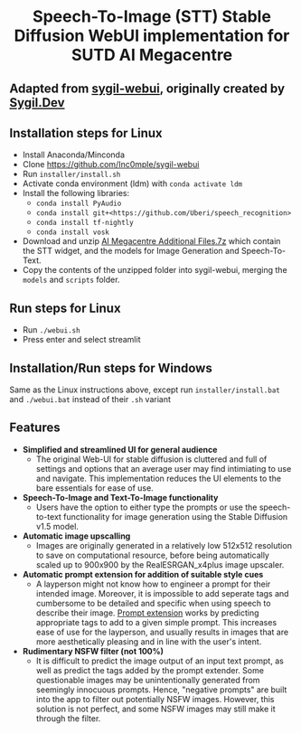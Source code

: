 # <center>Speech-To-Image (STT) Stable Diffusion WebUI implementation for SUTD AI Megacentre</center>

## Adapted from [sygil-webui](https://github.com/Sygil-Dev/sygil-webui), originally created by [Sygil.Dev](https://github.com/sygil-dev)

## Installation steps for Linux

- Install Anaconda/Minconda
- Clone <https://github.com/Inc0mple/sygil-webui>
- Run `installer/install.sh`
- Activate conda environment (ldm) with `conda activate ldm`
- Install the following libraries:
  - `conda install PyAudio`
  - `conda install git+<https://github.com/Uberi/speech_recognition>`
  - `conda install tf-nightly`
  - `conda install vosk`
- Download and unzip [AI Megacentre Additional Files.7z](https://drive.google.com/file/d/1axXDdrIPYjWn_CbDFODdhjE2e3MAKO44/view?usp=sharing) which contain the STT widget, and the models for Image Generation and Speech-To-Text.
- Copy the contents of the unzipped folder into sygil-webui, merging the `models` and `scripts` folder.

## Run steps for Linux

- Run `./webui.sh`
- Press enter and select streamlit

## Installation/Run steps for Windows

Same as the Linux instructions above, except run `installer/install.bat` and `./webui.bat` instead of their `.sh` variant

## Features

- **Simplified and streamlined UI for general audience**
  - The original Web-UI for stable diffusion is cluttered and full of settings and options that an average user may find intimiating to use and navigate. This implementation reduces the UI elements to the bare essentials for ease of use.
- **Speech-To-Image and Text-To-Image functionality**
  - Users have the option to either type the prompts or use the speech-to-text functionality for image generation using the Stable Diffusion v1.5 model.
- **Automatic image upscalling**
  - Images are originally generated in a relatively low 512x512 resolution to save on computational resource, before being automatically scaled up to 900x900 by the  RealESRGAN_x4plus image upscaler.
- **Automatic prompt extension for addition of suitable style cues**
  - A layperson might not know how to engineer a prompt for their intended image. Moreover, it is impossible to add seperate tags and cumbersome to be detailed and specific when using speech to describe their image. [Prompt extension](https://github.com/daspartho/prompt-extend) works by predicting appropriate tags to add to a given simple prompt. This increases ease of use for the layperson, and usually results in images that are more aesthetically pleasing and in line with the user's intent.
- **Rudimentary NSFW filter (not 100%)**
  - It is difficult to predict the image output of an input text prompt, as well as predict the tags added by the prompt extender. Some questionable images may be unintentionally generated from seemingly innocuous prompts. Hence, "negative prompts" are built into the app to filter out potentially NSFW images. However, this solution is not perfect, and some NSFW images may still make it through the filter.

